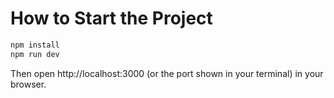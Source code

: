# How to Start the Project

```bash
npm install
npm run dev
```

Then open http://localhost:3000 (or the port shown in your terminal) in your browser.
